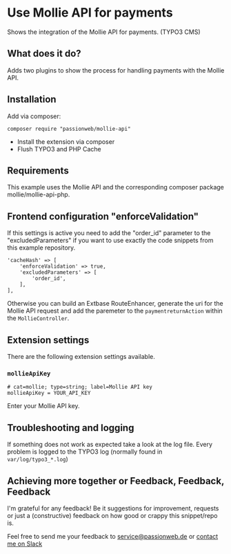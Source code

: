 # Use Mollie API for payments

Shows the integration of the Mollie API for payments. (TYPO3 CMS)

## What does it do?

Adds two plugins to show the process for handling payments with the Mollie API.

## Installation

Add via composer:

    composer require "passionweb/mollie-api"

* Install the extension via composer
* Flush TYPO3 and PHP Cache

## Requirements

This example uses the Mollie API and the corresponding composer package mollie/mollie-api-php.

## Frontend configuration "enforceValidation"

If this settings is active you need to add the "order_id" parameter to the "excludedParameters"
if you want to use exactly the code snippets from this example repository.

    'cacheHash' => [
        'enforceValidation' => true,
        'excludedParameters' => [
            'order_id',
        ],
    ],

Otherwise you can build
an Extbase RouteEnhancer, generate the uri for the Mollie API request and add the paremeter to the
`paymentreturnAction` within the `MollieController`.

## Extension settings

There are the following extension settings available.

### `mollieApiKey`

    # cat=mollie; type=string; label=Mollie API key
    mollieApiKey = YOUR_API_KEY

Enter your Mollie API key.

## Troubleshooting and logging

If something does not work as expected take a look at the log file.
Every problem is logged to the TYPO3 log (normally found in `var/log/typo3_*.log`)

## Achieving more together or Feedback, Feedback, Feedback

I'm grateful for any feedback! Be it suggestions for improvement, requests or just a (constructive) feedback on how good or crappy this snippet/repo is.

Feel free to send me your feedback to [service@passionweb.de](mailto:service@passionweb.de "Send Feedback") or [contact me on Slack](https://typo3.slack.com/team/U02FG49J4TG "Contact me on Slack")

